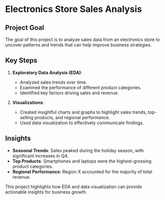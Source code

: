 # Electronics Store Sales Analysis

## Project Goal
The goal of this project is to analyze sales data from an electronics store to uncover patterns and trends that can help improve business strategies.

## Key Steps
1. **Exploratory Data Analysis (EDA)**: 
   - Analyzed sales trends over time.
   - Examined the performance of different product categories.
   - Identified key factors driving sales and revenue.

2. **Visualizations**:
   - Created insightful charts and graphs to highlight sales trends, top-selling products, and regional performance.
   - Used data visualization to effectively communicate findings.

## Insights
- **Seasonal Trends**: Sales peaked during the holiday season, with significant increases in Q4.
- **Top Products**: Smartphones and laptops were the highest-grossing product categories.
- **Regional Performance**: Region X accounted for the majority of total revenue.

This project highlights how EDA and data visualization can provide actionable insights for business growth.

